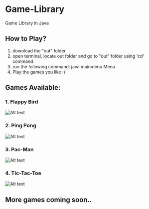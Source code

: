# Game-Library
Game Library in Java

## How to Play?
1. download the "out" folder 
2. open terminal, locate out folder and go to "out" folder using 'cd' command
3. run the following command: java mainmenu.Menu
4. Play the games you like :)

## Games Available:
### 1. Flappy Bird
![Alt text](https://upload.wikimedia.org/wikipedia/en/0/0a/Flappy_Bird_icon.png)   
### 2. Ping Pong
![Alt text](https://user-images.githubusercontent.com/56690325/201481720-479b5b18-693c-4287-b559-879e29ef86d2.png)   
### 3. Pac-Man
![Alt text](https://upload.wikimedia.org/wikipedia/en/thumb/8/8d/Pac-Man_TV_series_logo.svg/330px-Pac-Man_TV_series_logo.svg.png)
### 4. Tic-Tac-Toe
![Alt text](https://upload.wikimedia.org/wikipedia/commons/thumb/3/32/Tic_tac_toe.svg/300px-Tic_tac_toe.svg.png)

## More games coming soon..
